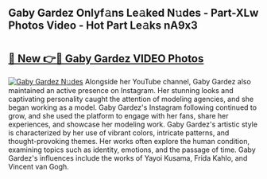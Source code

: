 ## Gaby Gardez Onlyf𝚊ns Le𝚊ked N𝚞des - Part-XLw Photos Video - Hot Part Le𝚊ks nA9x3

# <h2><a href="http://ab68784.deff.icu/?id=Gaby+Gardez">🔗 New 👉🔴 Gaby Gardez VIDEO Photos</a></h2>

[![Gaby Gardez N𝚞des](https://i.imgur.com/rIISA9y.gif)](http://ab68784.deff.icu/?id=Gaby+Gardez)
Alongside her YouTube channel, Gaby Gardez also maintained an active presence on Instagram. Her stunning looks and captivating personality caught the attention of modeling agencies, and she began working as a model. Gaby Gardez's Instagram following continued to grow, and she used the platform to engage with her fans, share her experiences, and showcase her modeling work. Gaby Gardez's artistic style is characterized by her use of vibrant colors, intricate patterns, and thought-provoking themes. Her works often explore the human condition, examining topics such as identity, emotions, and the passage of time. Gaby Gardez's influences include the works of Yayoi Kusama, Frida Kahlo, and Vincent van Gogh.

